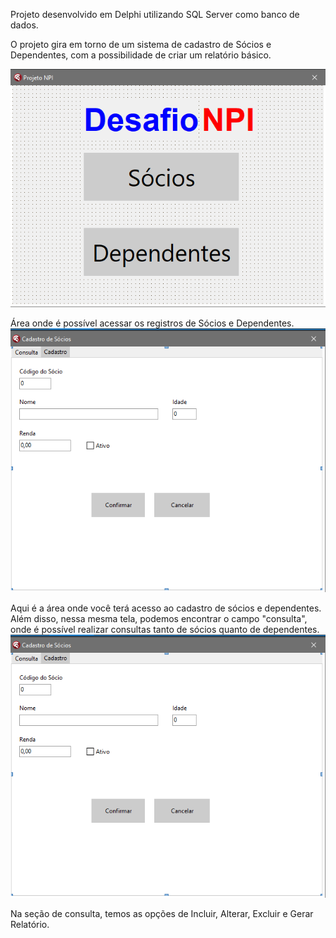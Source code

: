 Projeto desenvolvido em Delphi utilizando SQL Server como banco de dados.

O projeto gira em torno de um sistema de cadastro de Sócios e Dependentes, com a possibilidade de criar um relatório básico.

![](img/DesafioNPI.png)

Área onde é possível acessar os registros de Sócios e Dependentes.
![](img/Cadastro.png)

Aqui é a área onde você terá acesso ao cadastro de sócios e dependentes. Além disso, nessa mesma tela, podemos encontrar o campo "consulta", onde é possível realizar consultas tanto de sócios quanto de dependentes.
![](img/Cadastro.png)

Na seção de consulta, temos as opções de Incluir, Alterar, Excluir e Gerar Relatório.
